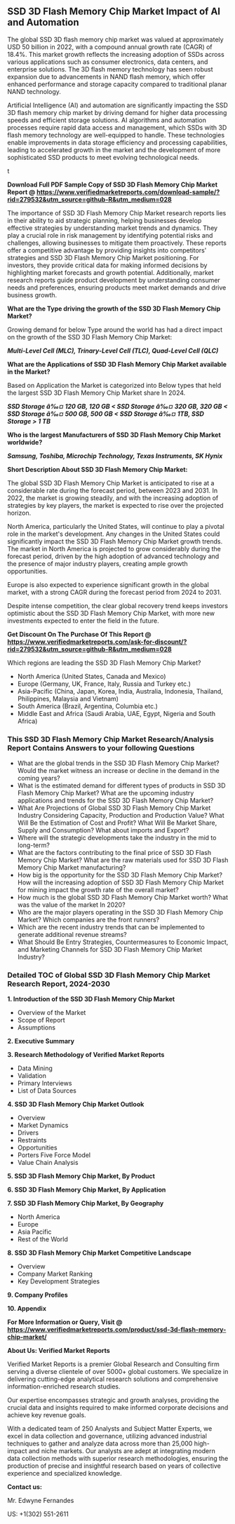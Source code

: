 <h2>SSD 3D Flash Memory Chip Market Impact of AI and Automation</h2><p>The global SSD 3D flash memory chip market was valued at approximately USD 50 billion in 2022, with a compound annual growth rate (CAGR) of 18.4%. This market growth reflects the increasing adoption of SSDs across various applications such as consumer electronics, data centers, and enterprise solutions. The 3D flash memory technology has seen robust expansion due to advancements in NAND flash memory, which offer enhanced performance and storage capacity compared to traditional planar NAND technology.</p><p>Artificial Intelligence (AI) and automation are significantly impacting the SSD 3D flash memory chip market by driving demand for higher data processing speeds and efficient storage solutions. AI algorithms and automation processes require rapid data access and management, which SSDs with 3D flash memory technology are well-equipped to handle. These technologies enable improvements in data storage efficiency and processing capabilities, leading to accelerated growth in the market and the development of more sophisticated SSD products to meet evolving technological needs.</p>t</p><p id="" class=""><strong>Download Full PDF Sample Copy of SSD 3D Flash Memory Chip Market Report @ <a href="https://www.verifiedmarketreports.com/download-sample/?rid=279532&utm_source=github-R&utm_medium=028" target="_blank">https://www.verifiedmarketreports.com/download-sample/?rid=279532&utm_source=github-R&utm_medium=028</a></strong></p><p>The importance of&nbsp;SSD 3D Flash Memory Chip Market research reports lies in their ability to aid strategic planning, helping businesses develop effective strategies by understanding market trends and dynamics. They play a crucial role in risk management by identifying potential risks and challenges, allowing businesses to mitigate them proactively. These reports offer a competitive advantage by providing insights into competitors' strategies and SSD 3D Flash Memory Chip Market positioning. For investors, they provide critical data for making informed decisions by highlighting market forecasts and growth potential. Additionally, market research reports guide product development by understanding consumer needs and preferences, ensuring products meet market demands and drive business growth.</p><p><strong>What are the&nbsp;Type driving the growth of the SSD 3D Flash Memory Chip Market?</strong></p><p id="" class="">Growing demand for below Type around the world has had a direct impact on the growth of the SSD 3D Flash Memory Chip Market:</p><em><strong>Multi-Level Cell (MLC), Trinary-Level Cell (TLC), Quad-Level Cell (QLC)</strong></em></p><strong>What are the&nbsp;Applications&nbsp;of SSD 3D Flash Memory Chip Market available in the Market?</strong></p><p id="" class="">Based on Application the Market is categorized into Below types that held the largest SSD 3D Flash Memory Chip Market share In 2024.</p><em><strong>SSD Storage â‰¤ 120 GB, 120 GB < SSD Storage â‰¤ 320 GB, 320 GB < SSD Storage â‰¤ 500 GB, 500 GB < SSD Storage â‰¤ 1TB, SSD Storage > 1 TB</strong></em></p><strong>Who is the largest Manufacturers of SSD 3D Flash Memory Chip Market worldwide?</strong></p><p><em><strong>Samsung, Toshiba, Microchip Technology, Texas Instruments, SK Hynix</strong></em></p><p id="" class=""><strong>Short Description About SSD 3D Flash Memory Chip Market:</strong></p><p>The global SSD 3D Flash Memory Chip Market is anticipated to rise at a considerable rate during the forecast period, between 2023 and 2031. In 2022, the market is growing steadily, and with the increasing adoption of strategies by key players, the market is expected to rise over the projected horizon.</p><p>North America, particularly the United States, will continue to play a pivotal role in the market's development. Any changes in the United States could significantly impact the SSD 3D Flash Memory Chip Market growth trends. The market in North America is projected to grow considerably during the forecast period, driven by the high adoption of advanced technology and the presence of major industry players, creating ample growth opportunities.</p><p>Europe is also expected to experience significant growth in the global market, with a strong CAGR during the forecast period from 2024 to 2031.</p><p>Despite intense competition, the clear global recovery trend keeps investors optimistic about the SSD 3D Flash Memory Chip Market, with more new investments expected to enter the field in the future.</p><p id="" class=""><strong>Get Discount On The Purchase Of This Report @ <a href="https://www.verifiedmarketreports.com/ask-for-discount/?rid=279532&utm_source=github-R&utm_medium=028" target="_blank">https://www.verifiedmarketreports.com/ask-for-discount/?rid=279532&utm_source=github-R&utm_medium=028</a></strong></p>Which regions are leading the SSD 3D Flash Memory Chip Market?</p><ul><li>North America (United States, Canada and Mexico)</li><li>Europe (Germany, UK, France, Italy, Russia and Turkey etc.)</li><li>Asia-Pacific (China, Japan, Korea, India, Australia, Indonesia, Thailand, Philippines, Malaysia and Vietnam)</li><li>South America (Brazil, Argentina, Columbia etc.)</li><li>Middle East and Africa (Saudi Arabia, UAE, Egypt, Nigeria and South Africa)</li></ul><h3 id="" class="">This SSD 3D Flash Memory Chip Market Research/Analysis Report Contains Answers to your following Questions</h3><ul><li>What are the global trends in the SSD 3D Flash Memory Chip Market? Would the market witness an increase or decline in the demand in the coming years?</li><li>What is the estimated demand for different types of products in SSD 3D Flash Memory Chip Market? What are the upcoming industry applications and trends for the SSD 3D Flash Memory Chip Market?</li><li>What Are Projections of Global SSD 3D Flash Memory Chip Market Industry Considering Capacity, Production and Production Value? What Will Be the Estimation of Cost and Profit? What Will Be Market Share, Supply and Consumption? What about imports and Export?</li><li>Where will the strategic developments take the industry in the mid to long-term?</li><li>What are the factors contributing to the final price of SSD 3D Flash Memory Chip Market? What are the raw materials used for SSD 3D Flash Memory Chip Market manufacturing?</li><li>How big is the opportunity for the SSD 3D Flash Memory Chip Market? How will the increasing adoption of SSD 3D Flash Memory Chip Market for mining impact the growth rate of the overall market?</li><li>How much is the global SSD 3D Flash Memory Chip Market worth? What was the value of the market In 2020?</li><li>Who are the major players operating in the SSD 3D Flash Memory Chip Market? Which companies are the front runners?</li><li>Which are the recent industry trends that can be implemented to generate additional revenue streams?</li><li>What Should Be Entry Strategies, Countermeasures to Economic Impact, and Marketing Channels for SSD 3D Flash Memory Chip Market Industry?</li></ul><h3 id="" class="">Detailed TOC of Global SSD 3D Flash Memory Chip Market Research Report, 2024-2030</h3><p id="" class=""><strong>1. Introduction of the SSD 3D Flash Memory Chip Market</strong></p><ul><li>Overview of the Market</li><li>Scope of Report</li><li>Assumptions</li></ul><p id="" class=""><strong>2. Executive Summary</strong></p><p id="" class=""><strong>3. Research Methodology of Verified Market Reports</strong></p><ul><li>Data Mining</li><li>Validation</li><li>Primary Interviews</li><li>List of Data Sources</li></ul><p id="" class=""><strong>4. SSD 3D Flash Memory Chip Market Outlook</strong></p><ul><li>Overview</li><li>Market Dynamics</li><li>Drivers</li><li>Restraints</li><li>Opportunities</li><li>Porters Five Force Model</li><li>Value Chain Analysis</li></ul><p id="" class=""><strong>5. SSD 3D Flash Memory Chip Market, By Product</strong></p><p id="" class=""><strong>6. SSD 3D Flash Memory Chip Market, By Application</strong></p><p id="" class=""><strong>7. SSD 3D Flash Memory Chip Market, By Geography</strong></p><ul><li>North America</li><li>Europe</li><li>Asia Pacific</li><li>Rest of the World</li></ul><p id="" class=""><strong>8. SSD 3D Flash Memory Chip Market Competitive Landscape</strong></p><ul><li>Overview</li><li>Company Market Ranking</li><li>Key Development Strategies</li></ul><p id="" class=""><strong>9. Company Profiles</strong></p><p id="" class=""><strong>10. Appendix</strong></p><p id="" class=""><strong>For More Information or Query, Visit @ <a href="https://www.verifiedmarketreports.com/product/ssd-3d-flash-memory-chip-market/" target="_blank">https://www.verifiedmarketreports.com/product/ssd-3d-flash-memory-chip-market/</a></strong></p><p id="" class=""><strong>About Us: Verified Market Reports</strong></p><p id="" class="">Verified Market Reports is a premier Global Research and Consulting firm serving a diverse clientele of over 5000+ global customers. We specialize in delivering cutting-edge analytical research solutions and comprehensive information-enriched research studies.</p><p id="" class="">Our expertise encompasses strategic and growth analyses, providing the crucial data and insights required to make informed corporate decisions and achieve key revenue goals.</p><p id="" class="">With a dedicated team of 250 Analysts and Subject Matter Experts, we excel in data collection and governance, utilizing advanced industrial techniques to gather and analyze data across more than 25,000 high-impact and niche markets. Our analysts are adept at integrating modern data collection methods with superior research methodologies, ensuring the production of precise and insightful research based on years of collective experience and specialized knowledge.</p><p id="" class=""><strong>Contact us:</strong></p><p id="" class="">Mr. Edwyne Fernandes</p><p id="" class="">US: +1(302) 551-2611</p>